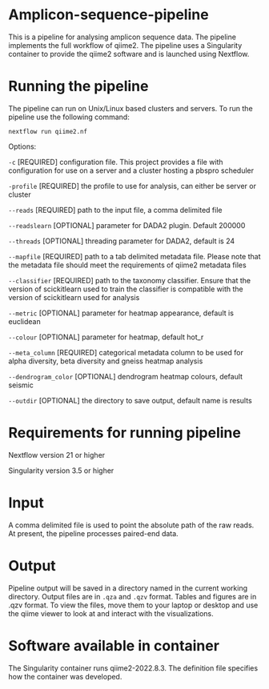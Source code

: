 # Amplicon-sequence-pipeline

This is a pipeline for analysing amplicon sequence data. The pipeline implements the full workflow of qiime2.
The pipeline uses a Singularity container to provide the qiime2 software and is launched using Nextflow.

# Running the pipeline

The pipeline can run on Unix/Linux based clusters and servers. To run the pipeline use the following command:

`nextflow run qiime2.nf`

Options:

`-c` [REQUIRED] configuration file. This project provides a file with configuration for use on a server and a cluster hosting a pbspro scheduler

`-profile` [REQUIRED] the profile to use for analysis, can either be server or cluster

`--reads` [REQUIRED] path to the input file, a comma delimited file

`--readslearn` [OPTIONAL] parameter for DADA2 plugin. Default 200000

`--threads` [OPTIONAL] threading parameter for DADA2, default is 24

`--mapfile` [REQUIRED] path to a tab delimited metadata file. Please note that the metadata file should meet the requirements of qiime2 metadata files

`--classifier` [REQUIRED] path to the taxonomy classifier. Ensure that the version of scickitlearn used to train the classifier is compatible with the version
of scickitlearn used for analysis

`--metric` [OPTIONAL] parameter for heatmap appearance, default is euclidean

`--colour` [OPTIONAL] parameter for heatmap, default hot_r

`--meta_column` [REQUIRED] categorical metadata column to be used for alpha diversity, beta diversity and gneiss heatmap analysis

`--dendrogram_color` [OPTIONAL] dendrogram heatmap colours, default seismic

`--outdir` [OPTIONAL] the directory to save output, default name is results

# Requirements for running pipeline

Nextflow version 21 or higher

Singularity version 3.5 or higher

# Input

A comma delimited file is used to point the absolute path of the raw reads. At present, the pipeline processes paired-end data.

# Output

Pipeline output will be saved in a directory named <results> in the current working directory. Output files are in `.qza` and `.qzv` format. Tables and figures are in .qzv format. To view the files, move them to
your laptop or desktop and use the qiime viewer to look at and interact with the visualizations.

# Software available in container

The Singularity container runs qiime2-2022.8.3. The definition file specifies how the container was developed.

